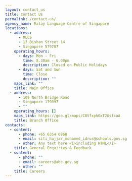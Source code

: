 ```yaml
---
layout: contact_us
title: Contact Us
permalink: /contact-us/
agency_name: Malay Language Centre of Singapore
locations:
  - address:
      - MLCS
      - 13 Bishan Street 14
      - Singapore 579787
    operating_hours:
      - days: Mon - Fri
        time: 8.30am - 6.00pm
        description: Closed on Public Holidays
      - days: Sat and Sun
        time: Close
        description: ""
    maps_link: ""
    title: Main Office
  - address:
      - 109 North Bridge Road
      - Singapore 179097
      - ""
    operating_hours: []
    maps_link: https://goo.gl/maps/C8VfxphGxT2GsfcaA
    title: Branch Office
contacts:
  - content:
      - phone: +65 6354 6960
      - email: siti_hajjar_mohamed_idrus@schools.gov.sg
      - other: Any text here <i>including HTML</i>
    title: General Enquiries & Feedback
  - content:
      - phone: ""
      - email: careers@abc.gov.sg
      - other: ""
    title: Careers
---
```

